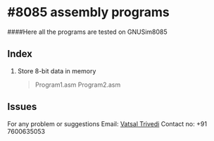 #8085 assembly programs
========================
####Here all the programs are tested on GNUSim8085 


Index
-----------
1. Store 8-bit data in memory
	>Program1.asm
	>Program2.asm




Issues
-------------
For any problem or suggestions
Email: [Vatsal Trivedi](trivedivatsal005@gmail.com)
Contact no: +91 7600635053